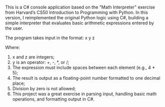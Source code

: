 This is a C# console application based on the "Math Interpreter" exercise from Harvard’s CS50 Introduction to Programming with Python.
In this version, I reimplemented the original Python logic using C#, building a simple interpreter that evaluates basic arithmetic expressions entered by the user.

The program takes input in the format:
x y z

Where:
1. x and z are integers;
2. y is an operator: +, -, *, or /;
3. The expression must include spaces between each element (e.g., 4 * 5);
4. The result is output as a floating-point number formatted to one decimal place;
5. Division by zero is not allowed;
6. This project was a great exercise in parsing input, handling basic math operations, and formatting output in C#.

